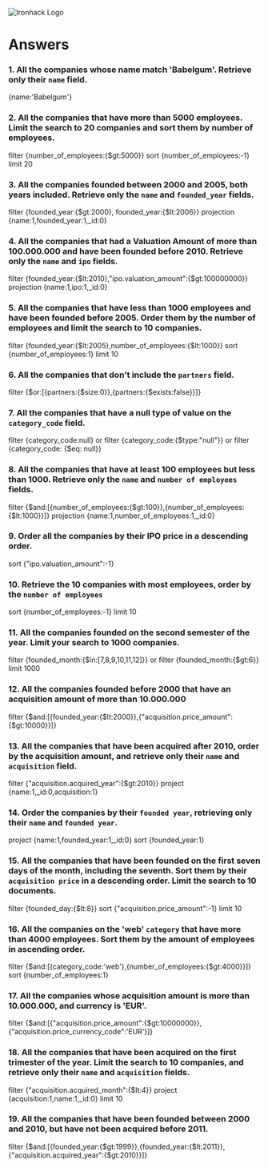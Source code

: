 ![Ironhack Logo](https://i.imgur.com/1QgrNNw.png)

# Answers

### 1. All the companies whose name match 'Babelgum'. Retrieve only their `name` field.

{name:'Babelgum'}

### 2. All the companies that have more than 5000 employees. Limit the search to 20 companies and sort them by **number of employees**.

filter {number_of_employees:{$gt:5000}}
sort {number_of_employees:-1}
limit 20
### 3. All the companies founded between 2000 and 2005, both years included. Retrieve only the `name` and `founded_year` fields.

filter {founded_year:{$gt:2000}, founded_year:{$lt:2006}}
projection {name:1,founded_year:1,_id:0}

### 4. All the companies that had a Valuation Amount of more than 100.000.000 and have been founded before 2010. Retrieve only the `name` and `ipo` fields.
filter {founded_year:{$lt:2010},"ipo.valuation_amount":{$gt:100000000}}
projection {name:1,ipo:1,_id:0}

### 5. All the companies that have less than 1000 employees and have been founded before 2005. Order them by the number of employees and limit the search to 10 companies.

filter {founded_year:{$lt:2005},number_of_employees:{$lt:1000}}
sort {number_of_employees:1}
limit 10

### 6. All the companies that don't include the `partners` field.

filter {$or:[{partners:{$size:0}},{partners:{$exists:false}}]}

### 7. All the companies that have a null type of value on the `category_code` field.

filter {category_code:null}
or filter {category_code:{$type:"null"}}
or filter  {category_code: {$eq: null}}

### 8. All the companies that have at least 100 employees but less than 1000. Retrieve only the `name` and `number of employees` fields.

filter {$and:[{number_of_employees:{$gt:100}},{number_of_employees:{$lt:1000}}]}
projection {name:1,number_of_employees:1,_id:0}

### 9. Order all the companies by their IPO price in a descending order.

sort {"ipo.valuation_amount":-1}

### 10. Retrieve the 10 companies with most employees, order by the `number of employees`

sort {number_of_employees:-1}
limit 10

### 11. All the companies founded on the second semester of the year. Limit your search to 1000 companies.

filter {founded_month:{$in:[7,8,9,10,11,12]}}
or filter {founded_month:{$gt:6}}
limit 1000

### 12. All the companies founded before 2000 that have an acquisition amount of more than 10.000.000

filter {$and:[{founded_year:{$lt:2000}},{"acquisition.price_amount":{$gt:10000}}]}

### 13. All the companies that have been acquired after 2010, order by the acquisition amount, and retrieve only their `name` and `acquisition` field.

filter {"acquisition.acquired_year":{$gt:2010}}
project {name:1,_id:0,acquisition:1}

### 14. Order the companies by their `founded year`, retrieving only their `name` and `founded year`.

project {name:1,founded_year:1,_id:0}
sort {founded_year:1}

### 15. All the companies that have been founded on the first seven days of the month, including the seventh. Sort them by their `acquisition price` in a descending order. Limit the search to 10 documents.

filter {founded_day:{$lt:8}}
sort {"acquisition.price_amount":-1}
limit 10

### 16. All the companies on the 'web' `category` that have more than 4000 employees. Sort them by the amount of employees in ascending order.

filter {$and:[{category_code:'web'},{number_of_employees:{$gt:4000}}]}
sort {number_of_employees:1}

### 17. All the companies whose acquisition amount is more than 10.000.000, and currency is 'EUR'.
filter {$and:[{"acquisition.price_amount":{$gt:10000000}},{"acquisition.price_currency_code":'EUR'}]}


### 18. All the companies that have been acquired on the first trimester of the year. Limit the search to 10 companies, and retrieve only their `name` and `acquisition` fields.

filter {"acquisition.acquired_month":{$lt:4}}
project {acquisition:1,name:1,_id:0}
limit 10

### 19. All the companies that have been founded between 2000 and 2010, but have not been acquired before 2011.

filter {$and:[{founded_year:{$gt:1999}},{founded_year:{$lt:2011}},{"acquisition.acquired_year":{$gt:2010}}]}

